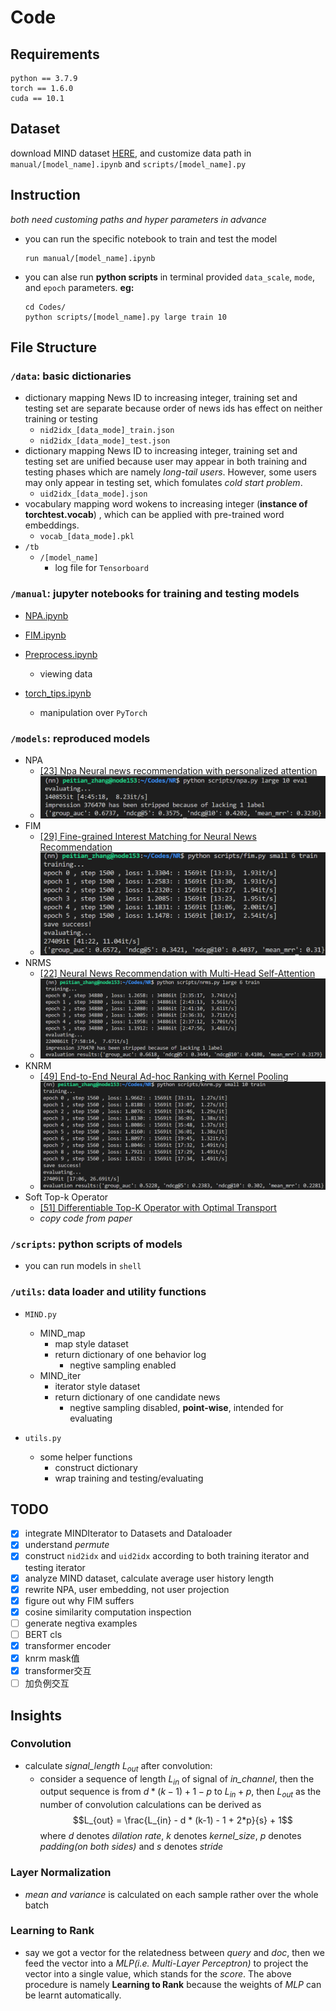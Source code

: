 # Code
## Requirements
```shell
python == 3.7.9
torch == 1.6.0
cuda == 10.1
```

## Dataset
download MIND dataset [HERE](https://msnews.github.io/), and customize data path in `manual/[model_name].ipynb` and `scripts/[model_name].py`

## Instruction
*both need customing paths and hyper parameters in advance*
- you can run the specific notebook to train and test the model
  ```shell
  run manual/[model_name].ipynb
  ```

- you can alse run **python scripts** in terminal provided `data_scale`, `mode`, and `epoch` parameters. **eg:**
  ```shell
  cd Codes/
  python scripts/[model_name].py large train 10
  ```

## File Structure
### `/data`: basic dictionaries
  - dictionary mapping News ID to increasing integer, training set and testing set are separate because order of news ids has effect on neither training or testing
    - `nid2idx_[data_mode]_train.json`
    - `nid2idx_[data_mode]_test.json`
  - dictionary mapping News ID to increasing integer, training set and testing set are unified because user may appear in both training and testing phases which are namely *long-tail users*. However, some users may only appear in testing set, which fomulates *cold start problem*.
    - `uid2idx_[data_mode].json`
  - vocabulary mapping word wokens to increasing integer (**instance of torchtest.vocab**) , which can be applied with pre-trained word embeddings.
    - `vocab_[data_mode].pkl`
  - `/tb`
    - `/[model_name]`
      - log file for `Tensorboard`

### `/manual`: jupyter notebooks for training and testing models
  - [NPA.ipynb](manual/NPA.ipynb)
  - [FIM.ipynb](manual/FIM.ipynb)

  - [Preprocess.ipynb](manual/Preprocess.ipynb)
    - viewing data
  - [torch_tips.ipynb](manual/torch_tips.ipynb)
    - manipulation over `PyTorch`

### `/models`: reproduced models
  - NPA
    - [[23] Npa Neural news recommendation with personalized attention](https://dl.acm.org/doi/abs/10.1145/3292500.3330665)
    - ![](../Resources/npa_large_10.png)
  - FIM
    - [[29] Fine-grained Interest Matching for Neural News Recommendation](https://www.aclweb.org/anthology/2020.acl-main.77.pdf)
    - ![](../Resources/fim_small_6.png)
  - NRMS
    - [[22] Neural News Recommendation with Multi-Head Self-Attention](https://www.aclweb.org/anthology/D19-1671.pdf)
    - ![](../Resources/nrms_large_6.png)
  - KNRM
    - [[49] End-to-End Neural Ad-hoc Ranking with Kernel Pooling](https://dl.acm.org/doi/pdf/10.1145/3077136.3080809)
    - ![](../Resources/knrm_small_10.png)
  - Soft Top-k Operator 
    - [[51] Differentiable Top-K Operator with Optimal Transport](https://arxiv.org/pdf/2002.06504.pdf)
    - *copy code from paper*

### `/scripts`: python scripts of models
  - you can run models in `shell`

### `/utils`: data loader and utility functions
- `MIND.py`
  - MIND_map
    - map style dataset
    - return dictionary of one behavior log
      - negtive sampling enabled
  - MIND_iter
    - iterator style dataset
    - return dictionary of one candidate news
      - negtive sampling disabled, **point-wise**, intended for evaluating

- `utils.py`
  - some helper functions
    - construct dictionary
    - wrap training and testing/evaluating

## TODO
- [x] integrate MINDIterator to Datasets and Dataloader
- [x] understand *permute*
- [x] construct `nid2idx` and `uid2idx` according to both training iterator and testing iterator
- [x] analyze MIND dataset, calculate average user history length
- [x] rewrite NPA, user embedding, not user projection
- [x] figure out why FIM suffers
- [x] cosine similarity computation inspection
- [ ] generate negtiva examples
- [ ] BERT cls
- [x] transformer encoder
- [x] knrm mask值
- [x] transformer交互
- [ ] 加负例交互 
## Insights
### Convolution
- calculate *signal_length* $L_{out}$ after convolution:
  - consider a sequence of length $L_{in}$ of signal of *in_channel*, then the output sequence is from $d * (k-1) + 1 - p$ to $L_{in} + p$, then $L_{out}$ as the number of convolution calculations can be derived as $$L_{out} = \frac{L_{in} - d * (k-1) - 1 + 2*p}{s} + 1$$where $d$ denotes *dilation rate*, $k$ denotes *kernel_size*, $p$ denotes *padding(on both sides)* and $s$ denotes *stride*

### Layer Normalization
- *mean and variance* is calculated on each sample rather over the whole batch

### Learning to Rank
- say we got a vector for the relatedness between *query* and *doc*, then we feed the vector into a *MLP(i.e. Multi-Layer Perceptron)* to project the vector into a single value, which stands for the *score*. The above procedure is namely **Learning to Rank** because the weights of *MLP* can be learnt automatically.